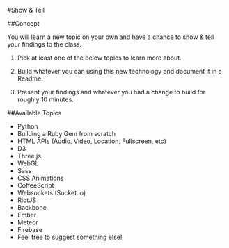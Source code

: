 #Show & Tell

##Concept

You will learn a new topic on your own and have a chance to show & tell your findings to the class.

1) Pick at least one of the below topics to learn more about.

2) Build whatever you can using this new technology and document it in a Readme.

3) Present your findings and whatever you had a change to build for roughly 10 minutes.

##Available Topics

* Python
* Building a Ruby Gem from scratch
* HTML APIs (Audio, Video, Location, Fullscreen, etc)
* D3
* Three.js
* WebGL
* Sass
* CSS Animations
* CoffeeScript
* Websockets (Socket.io)
* RiotJS
* Backbone
* Ember
* Meteor
* Firebase
* Feel free to suggest something else!